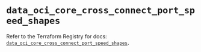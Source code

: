 # `data_oci_core_cross_connect_port_speed_shapes`

Refer to the Terraform Registry for docs: [`data_oci_core_cross_connect_port_speed_shapes`](https://registry.terraform.io/providers/hashicorp/oci/7.19.0/docs/data-sources/core_cross_connect_port_speed_shapes).
